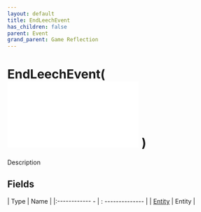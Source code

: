 ```yaml
---
layout: default
title: EndLeechEvent
has_children: false
parent: Event
grand_parent: Game Reflection
---
```

# EndLeechEvent( ![ EntityEventBase ](game-reflection/events/entity_event_base.md) )
Description 

## Fields
| Type | Name |
|:------------ - | : -------------- |
| [Entity](game-reflection/classes/entity.md) | Entity |
